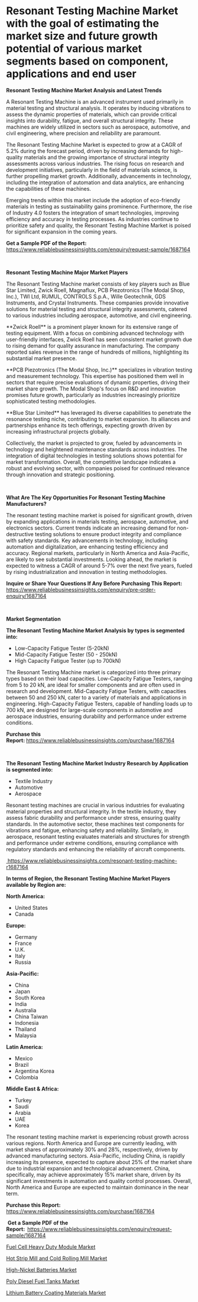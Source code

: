 <p><h1>Resonant Testing Machine Market with the goal of estimating the market size and future growth potential of various market segments based on component, applications and end user</h1></p><p><strong>Resonant Testing Machine Market Analysis and Latest Trends</strong></p>
<p><p>A Resonant Testing Machine is an advanced instrument used primarily in material testing and structural analysis. It operates by inducing vibrations to assess the dynamic properties of materials, which can provide critical insights into durability, fatigue, and overall structural integrity. These machines are widely utilized in sectors such as aerospace, automotive, and civil engineering, where precision and reliability are paramount.</p><p>The Resonant Testing Machine Market is expected to grow at a CAGR of 5.2% during the forecast period, driven by increasing demands for high-quality materials and the growing importance of structural integrity assessments across various industries. The rising focus on research and development initiatives, particularly in the field of materials science, is further propelling market growth. Additionally, advancements in technology, including the integration of automation and data analytics, are enhancing the capabilities of these machines.</p><p>Emerging trends within this market include the adoption of eco-friendly materials in testing as sustainability gains prominence. Furthermore, the rise of Industry 4.0 fosters the integration of smart technologies, improving efficiency and accuracy in testing processes. As industries continue to prioritize safety and quality, the Resonant Testing Machine Market is poised for significant expansion in the coming years.</p></p>
<p><strong>Get a Sample PDF of the Report:&nbsp;</strong> <a href="https://www.reliablebusinessinsights.com/enquiry/request-sample/1687164?utm_campaign=1498&utm_medium=2&utm_source=Github&utm_content=ia&utm_term=16102024&utm_id=resonant-testing-machine">https://www.reliablebusinessinsights.com/enquiry/request-sample/1687164</a></p>
<p>&nbsp;</p>
<p><strong>Resonant Testing Machine Major Market Players</strong></p>
<p><p>The Resonant Testing Machine market consists of key players such as Blue Star Limited, Zwick Roell, Magnaflux, PCB Piezotronics (The Modal Shop, Inc.), TWI Ltd, RUMUL, CONTROLS S.p.A., Wille Geotechnik, GDS Instruments, and Crystal Instruments. These companies provide innovative solutions for material testing and structural integrity assessments, catered to various industries including aerospace, automotive, and civil engineering.</p><p>**Zwick Roell** is a prominent player known for its extensive range of testing equipment. With a focus on combining advanced technology with user-friendly interfaces, Zwick Roell has seen consistent market growth due to rising demand for quality assurance in manufacturing. The company reported sales revenue in the range of hundreds of millions, highlighting its substantial market presence.</p><p>**PCB Piezotronics (The Modal Shop, Inc.)** specializes in vibration testing and measurement technology.  This expertise has positioned them well in sectors that require precise evaluations of dynamic properties, driving their market share growth. The Modal Shop's focus on R&D and innovation promises future growth, particularly as industries increasingly prioritize sophisticated testing methodologies.</p><p>**Blue Star Limited** has leveraged its diverse capabilities to penetrate the resonance testing niche, contributing to market expansion. Its alliances and partnerships enhance its tech offerings, expecting growth driven by increasing infrastructural projects globally. </p><p>Collectively, the market is projected to grow, fueled by advancements in technology and heightened maintenance standards across industries. The integration of digital technologies in testing solutions shows potential for market transformation. Overall, the competitive landscape indicates a robust and evolving sector, with companies poised for continued relevance through innovation and strategic positioning.</p></p>
<p>&nbsp;</p>
<p><strong>What Are The Key Opportunities For Resonant Testing Machine Manufacturers?</strong></p>
<p><p>The resonant testing machine market is poised for significant growth, driven by expanding applications in materials testing, aerospace, automotive, and electronics sectors. Current trends indicate an increasing demand for non-destructive testing solutions to ensure product integrity and compliance with safety standards. Key advancements in technology, including automation and digitalization, are enhancing testing efficiency and accuracy. Regional markets, particularly in North America and Asia-Pacific, are likely to see substantial investments. Looking ahead, the market is expected to witness a CAGR of around 5-7% over the next five years, fueled by rising industrialization and innovation in testing methodologies.</p></p>
<p><strong>Inquire or Share Your Questions If Any Before Purchasing This Report:</strong> <a href="https://www.reliablebusinessinsights.com/enquiry/pre-order-enquiry/1687164?utm_campaign=1498&utm_medium=2&utm_source=Github&utm_content=ia&utm_term=16102024&utm_id=resonant-testing-machine">https://www.reliablebusinessinsights.com/enquiry/pre-order-enquiry/1687164</a></p>
<p>&nbsp;</p>
<p><strong>Market Segmentation</strong></p>
<p><strong>The Resonant Testing Machine Market Analysis by types is segmented into:</strong></p>
<p><ul><li>Low-Capacity Fatigue Tester (5-20kN)</li><li>Mid-Capacity Fatigue Tester (50 - 250kN)</li><li>High Capacity Fatigue Tester (up to 700kN)</li></ul></p>
<p><p>The Resonant Testing Machine market is categorized into three primary types based on their load capacities. Low-Capacity Fatigue Testers, ranging from 5 to 20 kN, are ideal for smaller components and are often used in research and development. Mid-Capacity Fatigue Testers, with capacities between 50 and 250 kN, cater to a variety of materials and applications in engineering. High-Capacity Fatigue Testers, capable of handling loads up to 700 kN, are designed for large-scale components in automotive and aerospace industries, ensuring durability and performance under extreme conditions.</p></p>
<p><strong>Purchase this Report:&nbsp;</strong><a href="https://www.reliablebusinessinsights.com/purchase/1687164?utm_campaign=1498&utm_medium=2&utm_source=Github&utm_content=ia&utm_term=16102024&utm_id=resonant-testing-machine">https://www.reliablebusinessinsights.com/purchase/1687164</a></p>
<p>&nbsp;</p>
<p><strong>The Resonant Testing Machine Market Industry Research by Application is segmented into:</strong></p>
<p><ul><li>Textile Industry</li><li>Automotive</li><li>Aerospace</li></ul></p>
<p><p>Resonant testing machines are crucial in various industries for evaluating material properties and structural integrity. In the textile industry, they assess fabric durability and performance under stress, ensuring quality standards. In the automotive sector, these machines test components for vibrations and fatigue, enhancing safety and reliability. Similarly, in aerospace, resonant testing evaluates materials and structures for strength and performance under extreme conditions, ensuring compliance with regulatory standards and enhancing the reliability of aircraft components.</p></p>
<p><a href="https://www.reliablebusinessinsights.com/resonant-testing-machine-r1687164?utm_campaign=1498&utm_medium=2&utm_source=Github&utm_content=ia&utm_term=16102024&utm_id=resonant-testing-machine">&nbsp;https://www.reliablebusinessinsights.com/resonant-testing-machine-r1687164</a></p>
<p><strong>In terms of Region, the Resonant Testing Machine Market Players available by Region are:</strong></p>
<p>
    <p> <strong> North America: </strong>
        <ul>
            <li>United States</li>
            <li>Canada</li>
        </ul>
        </p> 
    <p> <strong> Europe: </strong>
        <ul>
            <li>Germany</li>
            <li>France</li>
            <li>U.K.</li>
            <li>Italy</li>
            <li>Russia</li>
        </ul>
        </p> 
    <p> <strong> Asia-Pacific: </strong>
        <ul>
            <li>China</li>
            <li>Japan</li>
            <li>South Korea</li>
            <li>India</li>
            <li>Australia</li>
            <li>China Taiwan</li>
            <li>Indonesia</li>
            <li>Thailand</li>
            <li>Malaysia</li>
        </ul>
        </p> 
    <p> <strong> Latin America: </strong>
        <ul>
            <li>Mexico</li>
            <li>Brazil</li>
            <li>Argentina Korea</li>
            <li>Colombia</li>
        </ul>
        </p> 
    <p> <strong> Middle East & Africa: </strong>
        <ul>
            <li>Turkey</li>
            <li>Saudi</li>
            <li>Arabia</li>
            <li>UAE</li>
            <li>Korea</li>
        </ul>
    </p>
    </p>
<p><p>The resonant testing machine market is experiencing robust growth across various regions. North America and Europe are currently leading, with market shares of approximately 30% and 28%, respectively, driven by advanced manufacturing sectors. Asia-Pacific, including China, is rapidly increasing its presence, expected to capture about 25% of the market share due to industrial expansion and technological advancement. China, specifically, may achieve approximately 15% market share, driven by its significant investments in automation and quality control processes. Overall, North America and Europe are expected to maintain dominance in the near term.</p></p>
<p><strong>Purchase this Report: </strong><a href="https://www.reliablebusinessinsights.com/purchase/1687164?utm_campaign=1498&utm_medium=2&utm_source=Github&utm_content=ia&utm_term=16102024&utm_id=resonant-testing-machine">https://www.reliablebusinessinsights.com/purchase/1687164</a></p>
<p>&nbsp;<strong>Get a Sample PDF of the Report:&nbsp;&nbsp;</strong><a href="https://www.reliablebusinessinsights.com/enquiry/request-sample/1687164?utm_campaign=1498&utm_medium=2&utm_source=Github&utm_content=ia&utm_term=16102024&utm_id=resonant-testing-machine">https://www.reliablebusinessinsights.com/enquiry/request-sample/1687164</a></p>
<p><strong></strong></p>
<p><p><a href="https://www.linkedin.com/pulse/global-fuel-cell-heavy-duty-module-market-trends-analysis-future-t8m9c?trk=public_post_embed_feed-article-content&utm_campaign=1498&utm_medium=2&utm_source=Github&utm_content=ia&utm_term=16102024&utm_id=resonant-testing-machine">Fuel Cell Heavy Duty Module Market</a></p><p><a href="https://www.linkedin.com/pulse/hot-strip-mill-cold-rolling-market-size-share-analysis--nrfge?utm_campaign=1498&utm_medium=2&utm_source=Github&utm_content=ia&utm_term=16102024&utm_id=resonant-testing-machine">Hot Strip Mill and Cold Rolling Mill Market</a></p><p><a href="https://www.linkedin.com/pulse/digital-transformation-high-nickel-batteries-industry-oz3oc?trk=public_post_embed_feed-article-content&utm_campaign=1498&utm_medium=2&utm_source=Github&utm_content=ia&utm_term=16102024&utm_id=resonant-testing-machine">High-Nickel Batteries Market</a></p><p><a href="https://github.com/lylyparadise/Market-Research-Report-List-5/blob/main/poly-diesel-fuel-tanks-market.md?utm_campaign=1498&utm_medium=2&utm_source=Github&utm_content=ia&utm_term=16102024&utm_id=resonant-testing-machine">Poly Diesel Fuel Tanks Market</a></p><p><a href="https://www.linkedin.com/pulse/investment-opportunities-lithium-battery-coating-materials-imdae?utm_campaign=1498&utm_medium=2&utm_source=Github&utm_content=ia&utm_term=16102024&utm_id=resonant-testing-machine">Lithium Battery Coating Materials Market</a></p></p>